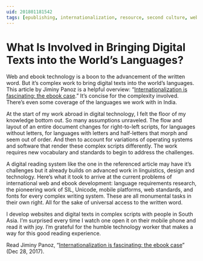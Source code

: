 ```yaml
---
uid: 201801181542
tags: [epublishing, internationalization, resource, second culture, web development]
---
```


# What Is Involved in Bringing Digital Texts into the World’s Languages?

Web and ebook technology is a boon to the advancement of the written word. But it’s complex work to bring digital texts into the world’s languages. This article by Jiminy Panoz is a helpful overview: “[Internationalization is fascinating: the ebook case](https://medium.com/@jiminypan/internationalization-and-ebooks-e7b7078ba017).” It’s concise for the complexity involved. There’s even some coverage of the languages we work with in India.

At the start of my work abroad in digital technology, I felt the floor of my knowledge bottom out. So many assumptions unraveled. The flow and layout of an entire document changes for right-to-left scripts, for languages without letters, for languages with letters and half-letters that morph and seem out of order. And then to account for variations of operating systems and software that render these complex scripts differently. The work requires new vocabulary and standards to begin to address the challenges.

A digital reading system like the one in the referenced article may have it’s challenges but it already builds on advanced work in linguistics, design and technology. Here’s what it took to arrive at the current problems of international web and ebook development: language requirements research, the pioneering work of SIL, Unicode, mobile platforms, web standards, and fonts for every complex writing system. These are all monumental tasks in their own right. All for the sake of universal access to the written word.

I develop websites and digital texts in complex scripts with people in South Asia. I’m surprised every time I watch one open it on their mobile phone and read it with joy. I’m grateful for the humble technology worker that makes a way for this good reading experience.

Read Jiminy Panoz, “[Internationalization is fascinating: the ebook case](https://medium.com/@jiminypan/internationalization-and-ebooks-e7b7078ba017)” (Dec 28, 2017).
